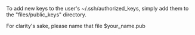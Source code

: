 To add new keys to the user's ~/.ssh/authorized_keys, simply add them to
the "files/public_keys" directory.

For clarity's sake, please name that file $your_name.pub

